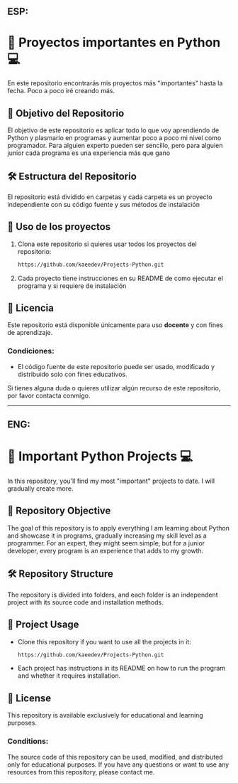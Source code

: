 ## ESP:

# 🐍 Proyectos importantes en Python 💻

En este repositorio encontrarás mis proyectos más "importantes" hasta la fecha. Poco a poco iré creando más.

## 🎯 Objetivo del Repositorio

El objetivo de este repositorio es aplicar todo lo que voy aprendiendo de Python y plasmarlo en programas y aumentar poco a poco mi nivel como programador. Para alguien experto pueden ser sencillo, pero para
alguien junior cada programa es una experiencia más que gano


## 🛠️ Estructura del Repositorio

El repositorio está dividido en carpetas y cada carpeta es un proyecto independiente con su código fuente y sus métodos de instalación

  
## 🚀 Uso de los proyectos

1. Clona este repositorio si quieres usar todos los proyectos del repositorio:
   ```bash
   https://github.com/kaeedev/Projects-Python.git
   
2. Cada proyecto tiene instrucciones en su README  de como ejecutar el programa y si requiere de instalación

## 📝 Licencia

Este repositorio está disponible únicamente para uso **docente** y con fines de aprendizaje.

### Condiciones:
- El código fuente de este repositorio puede ser usado, modificado y distribuido solo con fines educativos.

Si tienes alguna duda o quieres utilizar algún recurso de este repositorio, por favor contacta conmigo.

---
## ENG:

# 🐍 Important Python Projects 💻

In this repository, you'll find my most "important" projects to date. I will gradually create more.

## 🎯 Repository Objective

The goal of this repository is to apply everything I am learning about Python and showcase it in programs, gradually increasing my skill level as a programmer. For an expert, they might seem simple, but for a junior developer, every program is an experience that adds to my growth.

## 🛠️ Repository Structure

The repository is divided into folders, and each folder is an independent project with its source code and installation methods.

## 🚀 Project Usage

- Clone this repository if you want to use all the projects in it:
  ```bash
  https://github.com/kaeedev/Projects-Python.git

- Each project has instructions in its README on how to run the program and whether it requires installation.

## 📝 License
This repository is available exclusively for educational and learning purposes.

### Conditions:
The source code of this repository can be used, modified, and distributed only for educational purposes.
If you have any questions or want to use any resources from this repository, please contact me.
